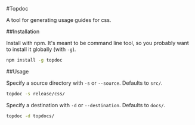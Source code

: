 #Topdoc

A tool for generating usage guides for css.

##Installation

Install with npm.  It's meant to be command line tool, so you probably want to install it globally (with `-g`).

```bash
npm install -g topdoc
```

##Usage

Specify a source directory with `-s` or `--source`.  Defaults to `src/`.

```bash
topdoc -s release/css/
```

Specify a destination with `-d` or `--destination`.  Defaults to `docs/`.

```bash
topdoc -d topdocs/
```
